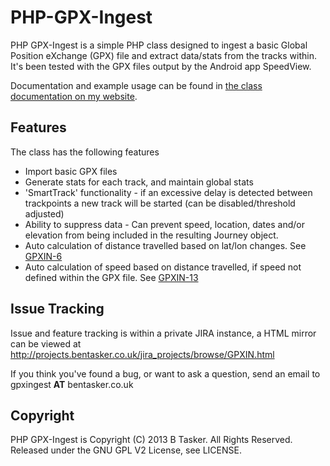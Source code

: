 PHP-GPX-Ingest
==============

PHP GPX-Ingest is a simple PHP class designed to ingest a basic Global Position eXchange (GPX) file and extract data/stats from the tracks within. It's been tested with the GPX files output by the Android app SpeedView.

Documentation and example usage can be found in [the class documentation on my website](http://www.bentasker.co.uk/documentation/development-programming/222-php-gpx-ingest).




Features
----------

The class has the following features

 - Import basic GPX files
 - Generate stats for each track, and maintain global stats
 - 'SmartTrack' functionality - if an excessive delay is detected between trackpoints a new track will be started (can be disabled/threshold adjusted)
 - Ability to suppress data - Can prevent speed, location, dates and/or elevation from being included in the resulting Journey object.
 - Auto calculation of distance travelled based on lat/lon changes. See [GPXIN-6](http://projects.bentasker.co.uk/jira_projects/browse/GPXIN-6.html)
 - Auto calculation of speed based on distance travelled, if speed not defined within the GPX file. See [GPXIN-13](http://projects.bentasker.co.uk/jira_projects/browse/GPXIN-13.html)



Issue Tracking
----------------

Issue and feature tracking is within a private JIRA instance, a HTML mirror can be viewed at http://projects.bentasker.co.uk/jira_projects/browse/GPXIN.html

If you think you've found a bug, or want to ask a question, send an email to gpxingest **AT** bentasker.co.uk



Copyright
----------

PHP GPX-Ingest is Copyright (C) 2013 B Tasker. All Rights Reserved.
Released under the GNU GPL V2 License, see LICENSE.
